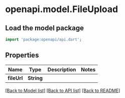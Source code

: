# openapi.model.FileUpload

## Load the model package
```dart
import 'package:openapi/api.dart';
```

## Properties
Name | Type | Description | Notes
------------ | ------------- | ------------- | -------------
**fileUrl** | **String** |  | 

[[Back to Model list]](../README.md#documentation-for-models) [[Back to API list]](../README.md#documentation-for-api-endpoints) [[Back to README]](../README.md)


